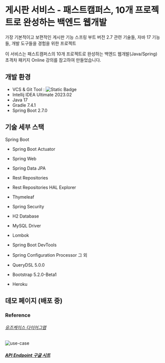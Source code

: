 # 게시판 서비스 - 패스트캠퍼스, 10개 프로젝트로 완성하는 백엔드 웹개발




가장 기본적이고 보편적인 게시판 기능
스프링 부트 버전 2.7 관련 기술들, 자바 17 기능들, 개발 도구들을 경험을 위한 프로젝트

이 서비스는 패스트캠퍼스의 10개 프로젝트로 완성하는 백엔드 웹개발(Java/Spring) 초격차 패키지 Online 강의를 참고하여 만들었습니다.


## 개발 환경
* VCS & Git Tool : ![Static Badge](https://img.shields.io/badge/GitKraken-green?style=for-the-badge&logo=gitkraken&logoColor=rgb(12%2C%20160%2C%20146)&color=rgb(247%2C%20247%2C%20247))
* Intellij IDEA Ultimate 2023.02
* Java 17
* Gradle 7.4.1
* Spring Boot 2.7.0
## 기술 세부 스택
Spring Boot

* Spring Boot Actuator
* Spring Web
* Spring Data JPA
* Rest Repositories
* Rest Repositories HAL Explorer
* Thymeleaf
* Spring Security
* H2 Database
* MySQL Driver
* Lombok
* Spring Boot DevTools
* Spring Configuration Processor
그 외

* QueryDSL 5.0.0
* Bootstrap 5.2.0-Beta1
* Heroku

## 데모 페이지 (배포 중)

### Reference
###### [유즈케이스 다이어그램](https://github.com/TwOneZero/fastcampus-project-board/issues/4)
![use-case](https://github.com/TwOneZero/fastcampus-project-board/assets/74637926/cebda948-6c5c-49dc-b759-6263a191a059)

##### [API Endpoint 구글 시트](https://docs.google.com/spreadsheets/d/1e8rRR8BDz-H8-5U2Vs7FPWo0D6-VGTmqHkIKn6UEs5k/edit?usp=sharing)

